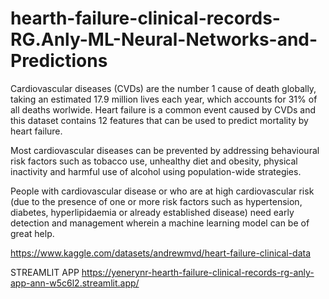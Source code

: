 # hearth-failure-clinical-records-RG.Anly-ML-Neural-Networks-and-Predictions
Cardiovascular diseases (CVDs) are the number 1 cause of death globally, taking an estimated 17.9 million lives each year, which accounts for 31% of all deaths worlwide.
Heart failure is a common event caused by CVDs and this dataset contains 12 features that can be used to predict mortality by heart failure.

Most cardiovascular diseases can be prevented by addressing behavioural risk factors such as tobacco use, unhealthy diet and obesity, physical inactivity and harmful use of alcohol using population-wide strategies.

People with cardiovascular disease or who are at high cardiovascular risk (due to the presence of one or more risk factors such as hypertension, diabetes, hyperlipidaemia or already established disease) need early detection and management wherein a machine learning model can be of great help.

https://www.kaggle.com/datasets/andrewmvd/heart-failure-clinical-data

STREAMLIT APP
https://yenerynr-hearth-failure-clinical-records-rg-anly-app-ann-w5c6l2.streamlit.app/
